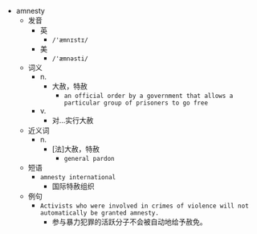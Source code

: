 - amnesty
  - 发音
    - 英
      - `/'æmnɪstɪ/`
    - 美
      - `/'æmnəsti/`
  - 词义
    - n.
      - 大赦，特赦
        - `an official order by a government that allows a particular group of prisoners to go free`
    - v.
      - 对…实行大赦
  - 近义词
    - n.
      - [法]大赦，特赦
        - `general pardon`
  - 短语
    - `amnesty international`
      - 国际特赦组织 
  - 例句
    - `Activists who were involved in crimes of violence will not automatically be granted amnesty.`
      - 参与暴力犯罪的活跃分子不会被自动地给予赦免。

